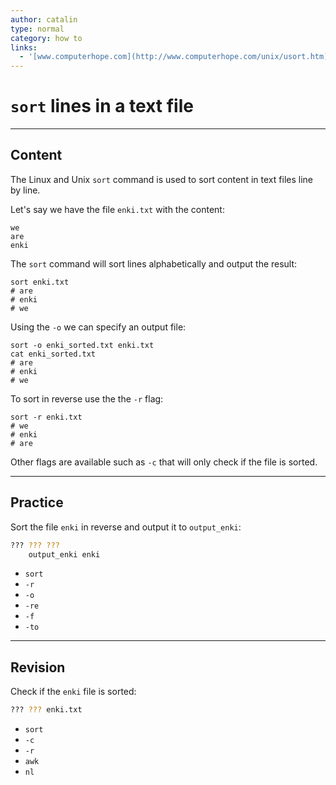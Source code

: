 ```yaml
---
author: catalin
type: normal
category: how to
links:
  - '[www.computerhope.com](http://www.computerhope.com/unix/usort.htm){website}'
---
```


# `sort` lines in a text file


---

## Content

The Linux and Unix `sort` command is used to sort content in text files line by line.

Let's say we have the file `enki.txt` with the content:

```plain-text
we
are 
enki
```

The `sort` command will sort lines alphabetically and output the result:

```plain-text
sort enki.txt
# are 
# enki 
# we
```

Using the `-o` we can specify an output file:

```plain-text
sort -o enki_sorted.txt enki.txt
cat enki_sorted.txt
# are
# enki
# we
```

To sort in reverse use the the `-r` flag:

```plain-text
sort -r enki.txt
# we
# enki
# are
```

Other flags are available such as `-c` that will only check if the file is sorted.


---

## Practice

Sort the file `enki` in reverse and output it to `output_enki`:

```bash
??? ??? ??? 
    output_enki enki
```

- `sort`
- `-r`
- `-o`
- `-re`
- `-f`
- `-to`


---

## Revision

Check if the `enki` file is sorted:

```bash
??? ??? enki.txt
```

- `sort`
- `-c`
- `-r`
- `awk`
- `nl`
 
